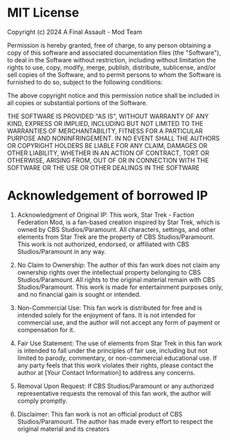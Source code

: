 # MIT License

Copyright (c) 2024 A Final Assault - Mod Team

Permission is hereby granted, free of charge, to any person obtaining a copy
of this software and associated documentation files (the "Software"), to deal
in the Software without restriction, including without limitation the rights
to use, copy, modify, merge, publish, distribute, sublicense, and/or sell
copies of the Software, and to permit persons to whom the Software is
furnished to do so, subject to the following conditions:

The above copyright notice and this permission notice shall be included in all
copies or substantial portions of the Software.

THE SOFTWARE IS PROVIDED "AS IS", WITHOUT WARRANTY OF ANY KIND, EXPRESS OR
IMPLIED, INCLUDING BUT NOT LIMITED TO THE WARRANTIES OF MERCHANTABILITY,
FITNESS FOR A PARTICULAR PURPOSE AND NONINFRINGEMENT. IN NO EVENT SHALL THE
AUTHORS OR COPYRIGHT HOLDERS BE LIABLE FOR ANY CLAIM, DAMAGES OR OTHER
LIABILITY, WHETHER IN AN ACTION OF CONTRACT, TORT OR OTHERWISE, ARISING FROM,
OUT OF OR IN CONNECTION WITH THE SOFTWARE OR THE USE OR OTHER DEALINGS IN THE
SOFTWARE

# Acknowledgement of borrowed IP

1. Acknowledgment of Original IP:
This work, Star Trek - Faction Federation Mod, is a fan-based creation inspired by Star Trek, which is owned by CBS Studios/Paramount. All characters, settings, and other elements from Star Trek are the property of CBS Studios/Paramount. This work is not authorized, endorsed, or affiliated with CBS Studios/Paramount in any way.

2. No Claim to Ownership:
The author of this fan work does not claim any ownership rights over the intellectual property belonging to CBS Studios/Paramount. All rights to the original material remain with CBS Studios/Paramount. This work is made for entertainment purposes only, and no financial gain is sought or intended.

3. Non-Commercial Use:
This fan work is distributed for free and is intended solely for the enjoyment of fans. It is not intended for commercial use, and the author will not accept any form of payment or compensation for it.

4. Fair Use Statement:
The use of elements from Star Trek in this fan work is intended to fall under the principles of fair use, including but not limited to parody, commentary, or non-commercial educational use. If any party feels that this work violates their rights, please contact the author at [Your Contact Information] to address any concerns.

5. Removal Upon Request:
If CBS Studios/Paramount or any authorized representative requests the removal of this fan work, the author will comply promptly.

6. Disclaimer:
This fan work is not an official product of CBS Studios/Paramount. The author has made every effort to respect the original material and its creators